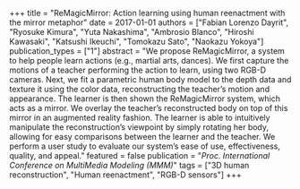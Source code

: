 +++
title = "ReMagicMirror: Action learning using human reenactment with the mirror metaphor"
date = 2017-01-01
authors = ["Fabian Lorenzo Dayrit", "Ryosuke Kimura", "Yuta Nakashima", "Ambrosio Blanco", "Hiroshi Kawasaki", "Katsushi Ikeuchi", "Tomokazu Sato", "Naokazu Yokoya"]
publication_types = ["1"]
abstract = "We propose ReMagicMirror, a system to help people learn actions (e.g., martial arts, dances). We first capture the motions of a teacher performing the action to learn, using two RGB-D cameras. Next, we fit a parametric human body model to the depth data and texture it using the color data, reconstructing the teacher’s motion and appearance. The learner is then shown the ReMagicMirror system, which acts as a mirror. We overlay the teacher’s reconstructed body on top of this mirror in an augmented reality fashion. The learner is able to intuitively manipulate the reconstruction’s viewpoint by simply rotating her body, allowing for easy comparisons between the learner and the teacher. We perform a user study to evaluate our system’s ease of use, effectiveness, quality, and appeal."
featured = false
publication = "*Proc. International Conference on MultiMedia Modeling (MMM)*"
tags = ["3D human reconstruction", "Human reenactment", "RGB-D sensors"]
+++

